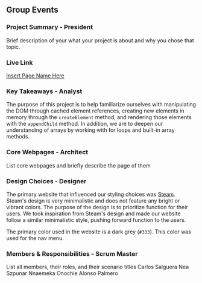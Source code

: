 ## Group Events

### Project Summary - President

Brief description of your what your project is about and why you chose that topic.

### Live Link

[Insert Page Name Here](https://nszp.github.io/newm-n-200-sanbar/homework-5)

### Key Takeaways - Analyst

The purpose of this project is to help familiarize ourselves with manipulating the DOM through cached element references, creating new elements in memory through the `createElement` method, and rendering those elements with the `appendChild` method. In addition, we are to deepen our understanding of arrays by working with for loops and built-in array methods.

### Core Webpages - Architect

List core webpages and briefly describe the page of them

### Design Choices - Designer

The primary website that influenced our styling choices was
[Steam](https://store.steampowered.com/). Steam's design is very minimalistic and does not feature any bright or vibrant colors. The purpose of the design is to prioritize function for their users. We took inspiration from Steam's design and made our website follow a similar minimalistic style, pushing forward function to the users.

The primary color used in the website is a dark grey (`#333`). This color was used for the nav menu.

### Members & Responsibilities - Scrum Master

List all members, their roles, and their scenario titles
Carlos Salguera
Nea Szpunar
Nnaemeka Onochie
Alonso Palmero
